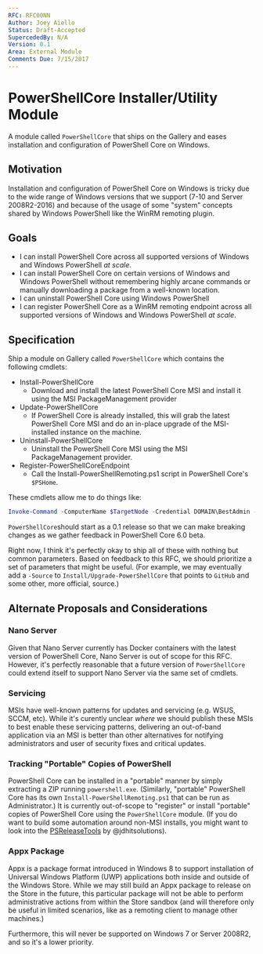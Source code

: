 ```yaml
---
RFC: RFC00NN
Author: Joey Aiello
Status: Draft-Accepted
SupercededBy: N/A
Version: 0.1
Area: External Module
Comments Due: 7/15/2017
---
```


# PowerShellCore Installer/Utility Module

A module called `PowerShellCore` that ships on the Gallery and eases installation and configuration of PowerShell Core on Windows.

## Motivation

Installation and configuration of PowerShell Core on Windows is tricky due to the wide range of Windows versions that we support (7-10 and Server 2008R2-2016) and because of the usage of some "system" concepts shared by Windows PowerShell like the WinRM remoting plugin.

## Goals

* I can install PowerShell Core across all supported versions of Windows and Windows PowerShell *at scale*.
* I can install PowerShell Core on certain versions of Windows and Windows PowerShell without remembering highly arcane commands or manually downloading a package from a well-known location.
* I can uninstall PowerShell Core using Windows PowerShell
* I can register PowerShell Core as a WinRM remoting endpoint across all supported versions of Windows and Windows PowerShell *at scale*.

## Specification

Ship a module on Gallery called `PowerShellCore` which contains the following cmdlets:

* Install-PowerShellCore
  * Download and install the latest PowerShell Core MSI and install it using the MSI PackageManagement provider
* Update-PowerShellCore
  * If PowerShell Core is already installed, this will grab the latest PowerShell Core MSI and do an in-place upgrade of the MSI-installed instance on the machine.
* Uninstall-PowerShellCore
  * Uninstall the PowerShell Core MSI using the MSI PackageManagement provider.
* Register-PowerShellCoreEndpoint
  * Call the Install-PowerShellRemoting.ps1 script in PowerShell Core's `$PSHome`.

These cmdlets allow me to do things like:

```powershell
Invoke-Command -ComputerName $TargetNode -Credential DOMAIN\BestAdmin -ScriptBlock {Install-Module PowerShellCore -Force; Install-PowerShellCore; Register-PowerShellCoreEndpoint}
```

`PowerShellCore`should start as a 0.1 release so that we can make breaking changes as we gather feedback in PowerShell Core 6.0 beta.

Right now, I think it's perfectly okay to ship all of these with nothing but common parameters.
Based on feedback to this RFC, we should prioritize a set of parameters that might be useful.
(For example, we may eventually add a `-Source` to `Install/Upgrade-PowerShellCore` that points to `GitHub` and some other, more official, source.)

## Alternate Proposals and Considerations

### Nano Server

Given that Nano Server currently has Docker containers with the latest version of PowerShell Core, Nano Server is out of scope for this RFC.
However, it's perfectly reasonable that a future version of `PowerShellCore` could extend itself to support Nano Server via the same set of cmdlets.

### Servicing

MSIs have well-known patterns for updates and servicing (e.g. WSUS, SCCM, etc).
While it's curently unclear *where* we should publish these MSIs to best enable these servicing patterns,
delivering an out-of-band application via an MSI is better than other alternatives for notifying administrators and user of security fixes and critical updates.

### Tracking "Portable" Copies of PowerShell

PowerShell Core can be installed in a "portable" manner by simply extracting a ZIP running `powershell.exe`.
(Similarly, "portable" PowerShell Core has its own `Install-PowerShellRemoting.ps1` that can be run as Administrator.)
It is currently out-of-scope to "register" or install "portable" copies of PowerShell Core using the `PowerShellCore` module.
(If you do want to build some automation around non-MSI installs, you might want to look into the [PSReleaseTools](https://www.powershellgallery.com/packages/PSReleaseTools) by @jdhitsolutions).

### Appx Package

Appx is a package format introduced in Windows 8 to support installation of Universal Windows Platform (UWP) applications both inside and outside of the Windows Store.
While we may still build an Appx package to release on the Store in the future,
this particular package will not be able to perform administrative actions from within the Store sandbox
(and will therefore only be useful in limited scenarios, like as a remoting client to manage other machines.)

Furthermore, this will never be supported on Windows 7 or Server 2008R2, and so it's a lower priority.